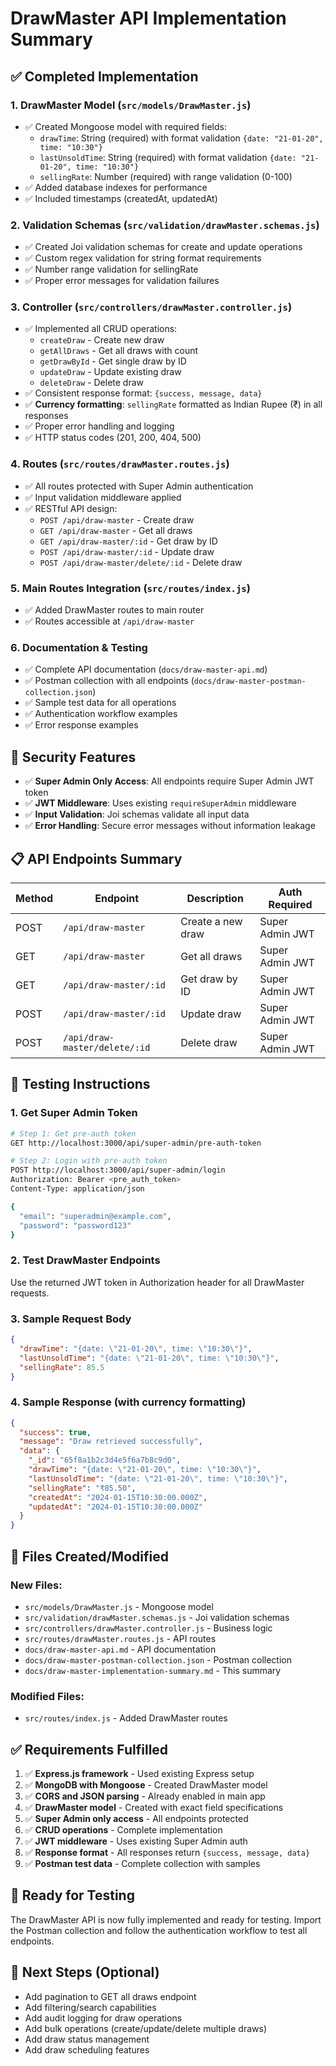 # DrawMaster API Implementation Summary

## ✅ Completed Implementation

### 1. **DrawMaster Model** (`src/models/DrawMaster.js`)
- ✅ Created Mongoose model with required fields:
  - `drawTime`: String (required) with format validation `{date: "21-01-20", time: "10:30"}`
  - `lastUnsoldTime`: String (required) with format validation `{date: "21-01-20", time: "10:30"}`
  - `sellingRate`: Number (required) with range validation (0-100)
- ✅ Added database indexes for performance
- ✅ Included timestamps (createdAt, updatedAt)

### 2. **Validation Schemas** (`src/validation/drawMaster.schemas.js`)
- ✅ Created Joi validation schemas for create and update operations
- ✅ Custom regex validation for string format requirements
- ✅ Number range validation for sellingRate
- ✅ Proper error messages for validation failures

### 3. **Controller** (`src/controllers/drawMaster.controller.js`)
- ✅ Implemented all CRUD operations:
  - `createDraw` - Create new draw
  - `getAllDraws` - Get all draws with count
  - `getDrawById` - Get single draw by ID
  - `updateDraw` - Update existing draw
  - `deleteDraw` - Delete draw
- ✅ Consistent response format: `{success, message, data}`
- ✅ **Currency formatting**: `sellingRate` formatted as Indian Rupee (₹) in all responses
- ✅ Proper error handling and logging
- ✅ HTTP status codes (201, 200, 404, 500)

### 4. **Routes** (`src/routes/drawMaster.routes.js`)
- ✅ All routes protected with Super Admin authentication
- ✅ Input validation middleware applied
- ✅ RESTful API design:
  - `POST /api/draw-master` - Create draw
  - `GET /api/draw-master` - Get all draws
  - `GET /api/draw-master/:id` - Get draw by ID
  - `POST /api/draw-master/:id` - Update draw
  - `POST /api/draw-master/delete/:id` - Delete draw

### 5. **Main Routes Integration** (`src/routes/index.js`)
- ✅ Added DrawMaster routes to main router
- ✅ Routes accessible at `/api/draw-master`

### 6. **Documentation & Testing**
- ✅ Complete API documentation (`docs/draw-master-api.md`)
- ✅ Postman collection with all endpoints (`docs/draw-master-postman-collection.json`)
- ✅ Sample test data for all operations
- ✅ Authentication workflow examples
- ✅ Error response examples

## 🔐 Security Features

- ✅ **Super Admin Only Access**: All endpoints require Super Admin JWT token
- ✅ **JWT Middleware**: Uses existing `requireSuperAdmin` middleware
- ✅ **Input Validation**: Joi schemas validate all input data
- ✅ **Error Handling**: Secure error messages without information leakage

## 📋 API Endpoints Summary

| Method | Endpoint | Description | Auth Required |
|--------|----------|-------------|---------------|
| POST | `/api/draw-master` | Create a new draw | Super Admin JWT |
| GET | `/api/draw-master` | Get all draws | Super Admin JWT |
| GET | `/api/draw-master/:id` | Get draw by ID | Super Admin JWT |
| POST | `/api/draw-master/:id` | Update draw | Super Admin JWT |
| POST | `/api/draw-master/delete/:id` | Delete draw | Super Admin JWT |

## 🧪 Testing Instructions

### 1. **Get Super Admin Token**
```bash
# Step 1: Get pre-auth token
GET http://localhost:3000/api/super-admin/pre-auth-token

# Step 2: Login with pre-auth token
POST http://localhost:3000/api/super-admin/login
Authorization: Bearer <pre_auth_token>
Content-Type: application/json

{
  "email": "superadmin@example.com",
  "password": "password123"
}
```

### 2. **Test DrawMaster Endpoints**
Use the returned JWT token in Authorization header for all DrawMaster requests.

### 3. **Sample Request Body**
```json
{
  "drawTime": "{date: \"21-01-20\", time: \"10:30\"}",
  "lastUnsoldTime": "{date: \"21-01-20\", time: \"10:30\"}",
  "sellingRate": 85.5
}
```

### 4. **Sample Response (with currency formatting)**
```json
{
  "success": true,
  "message": "Draw retrieved successfully",
  "data": {
    "_id": "65f8a1b2c3d4e5f6a7b8c9d0",
    "drawTime": "{date: \"21-01-20\", time: \"10:30\"}",
    "lastUnsoldTime": "{date: \"21-01-20\", time: \"10:30\"}",
    "sellingRate": "₹85.50",
    "createdAt": "2024-01-15T10:30:00.000Z",
    "updatedAt": "2024-01-15T10:30:00.000Z"
  }
}
```

## 📁 Files Created/Modified

### New Files:
- `src/models/DrawMaster.js` - Mongoose model
- `src/validation/drawMaster.schemas.js` - Joi validation schemas
- `src/controllers/drawMaster.controller.js` - Business logic
- `src/routes/drawMaster.routes.js` - API routes
- `docs/draw-master-api.md` - API documentation
- `docs/draw-master-postman-collection.json` - Postman collection
- `docs/draw-master-implementation-summary.md` - This summary

### Modified Files:
- `src/routes/index.js` - Added DrawMaster routes

## ✅ Requirements Fulfilled

1. ✅ **Express.js framework** - Used existing Express setup
2. ✅ **MongoDB with Mongoose** - Created DrawMaster model
3. ✅ **CORS and JSON parsing** - Already enabled in main app
4. ✅ **DrawMaster model** - Created with exact field specifications
5. ✅ **Super Admin only access** - All endpoints protected
6. ✅ **CRUD operations** - Complete implementation
7. ✅ **JWT middleware** - Uses existing Super Admin auth
8. ✅ **Response format** - All responses return `{success, message, data}`
9. ✅ **Postman test data** - Complete collection with samples

## 🚀 Ready for Testing

The DrawMaster API is now fully implemented and ready for testing. Import the Postman collection and follow the authentication workflow to test all endpoints.

## 🔧 Next Steps (Optional)

- Add pagination to GET all draws endpoint
- Add filtering/search capabilities
- Add audit logging for draw operations
- Add bulk operations (create/update/delete multiple draws)
- Add draw status management
- Add draw scheduling features

